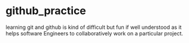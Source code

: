 # github_practice
learning git and github is kind of difficult but fun if well understood as it helps software Engineers to collaboratively work on a particular project. 
